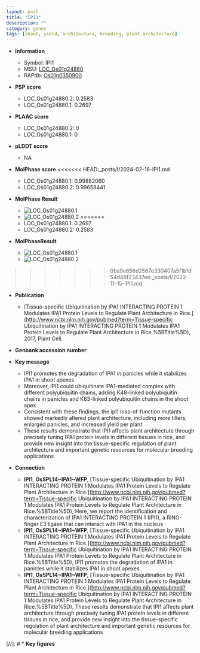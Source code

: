 ```yaml
---
layout: post
title: "IPI1"
description: ""
category: genes
tags: [shoot, yield, architecture, breeding, plant architecture]
---
```


* **Information**  
    + Symbol: IPI1  
    + MSU: [LOC_Os01g24880](http://rice.plantbiology.msu.edu/cgi-bin/ORF_infopage.cgi?orf=LOC_Os01g24880)  
    + RAPdb: [Os01g0350900](http://rapdb.dna.affrc.go.jp/viewer/gbrowse_details/irgsp1?name=Os01g0350900)  

* **PSP score**  
    + LOC_Os01g24880.2: 0.2583 
    + LOC_Os01g24880.1: 0.2697 

* **PLAAC score**  
    + LOC_Os01g24880.2: 0 
    + LOC_Os01g24880.1: 0 

* **pLDDT score**
    + NA


* **MolPhase score**
<<<<<<< HEAD:_posts/I/2024-02-16-IPI1.md
    + LOC_Os01g24880.1: 0.99882060
    + LOC_Os01g24880.2: 0.99658441

* **MolPhase Result**
    + ![LOC_Os01g24880.1](https://304243504.github.io/Pictures/LOC_Os01g/LOC_Os01g24880.1.png)
    + ![LOC_Os01g24880.2](https://304243504.github.io/Pictures/LOC_Os01g/LOC_Os01g24880.2.png)
=======
    + LOC_Os01g24880.1: 0.2697
    + LOC_Os01g24880.2: 0.2583

* **MolPhaseResult**
    + ![LOC_Os01g24880.1](https://ricepsp.github.io/pictures/LOC_Os01g/LOC_Os01g24880.1.png)
    + ![LOC_Os01g24880.2](https://ricepsp.github.io/pictures/LOC_Os01g/LOC_Os01g24880.2.png)
>>>>>>> 0ba9e656d2567e330407a5f1b1d54d48f23437ee:_posts/I/2022-11-15-IPI1.md

* **Publication**  
    + [Tissue-specific Ubiquitination by IPA1 INTERACTING PROTEIN 1 Modulates IPA1 Protein Levels to Regulate Plant Architecture in Rice.](http://www.ncbi.nlm.nih.gov/pubmed?term=Tissue-specific Ubiquitination by IPA1 INTERACTING PROTEIN 1 Modulates IPA1 Protein Levels to Regulate Plant Architecture in Rice.%5BTitle%5D), 2017, Plant Cell.

* **Genbank accession number**  

* **Key message**  
    + IPI1 promotes the degradation of IPA1 in panicles while it stabilizes IPA1 in shoot apexes
    + Moreover, IPI1 could ubiquitinate IPA1-mediated complex with different polyubiquitin chains, adding K48-linked polyubiquitin chains in panicles and K63-linked polyubiquitin chains in the shoot apex
    + Consistent with these findings, the ipi1 loss-of-function mutants showed markedly altered plant architecture, including more tillers, enlarged panicles, and increased yield per plant
    + These results demonstrate that IPI1 affects plant architecture through precisely tuning IPA1 protein levels in different tissues in rice, and provide new insight into the tissue-specific regulation of plant architecture and important genetic resources for molecular breeding applications

* **Connection**  
    + __IPI1__, __OsSPL14~IPA1~WFP__, [Tissue-specific Ubiquitination by IPA1 INTERACTING PROTEIN 1 Modulates IPA1 Protein Levels to Regulate Plant Architecture in Rice.](http://www.ncbi.nlm.nih.gov/pubmed?term=Tissue-specific Ubiquitination by IPA1 INTERACTING PROTEIN 1 Modulates IPA1 Protein Levels to Regulate Plant Architecture in Rice.%5BTitle%5D),  Here, we report the identification and characterization of IPA1 INTERACTING PROTEIN 1 (IPI1), a RING-finger E3 ligase that can interact with IPA1 in the nucleus
    + __IPI1__, __OsSPL14~IPA1~WFP__, [Tissue-specific Ubiquitination by IPA1 INTERACTING PROTEIN 1 Modulates IPA1 Protein Levels to Regulate Plant Architecture in Rice.](http://www.ncbi.nlm.nih.gov/pubmed?term=Tissue-specific Ubiquitination by IPA1 INTERACTING PROTEIN 1 Modulates IPA1 Protein Levels to Regulate Plant Architecture in Rice.%5BTitle%5D),  IPI1 promotes the degradation of IPA1 in panicles while it stabilizes IPA1 in shoot apexes
    + __IPI1__, __OsSPL14~IPA1~WFP__, [Tissue-specific Ubiquitination by IPA1 INTERACTING PROTEIN 1 Modulates IPA1 Protein Levels to Regulate Plant Architecture in Rice.](http://www.ncbi.nlm.nih.gov/pubmed?term=Tissue-specific Ubiquitination by IPA1 INTERACTING PROTEIN 1 Modulates IPA1 Protein Levels to Regulate Plant Architecture in Rice.%5BTitle%5D),  These results demonstrate that IPI1 affects plant architecture through precisely tuning IPA1 protein levels in different tissues in rice, and provide new insight into the tissue-specific regulation of plant architecture and important genetic resources for molecular breeding applications

[//]: # * **Key figures**  


